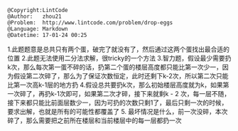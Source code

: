 ```
@Copyright:LintCode
@Author:   zhou21
@Problem:  http://www.lintcode.com/problem/drop-eggs
@Language: Markdown
@Datetime: 17-01-24 00:25
```

1.此题题意是总共只有两个蛋，破完了就没有了，然后通过这两个蛋找出最合适的位置
2.此题无法使用二分法求解，很tricky的一个方法
3.智力题，假设最少需要扔k次，那么每次第一蛋不碎的话，扔第二个蛋的楼层高度都只能比第一次少一，因为假设第二次碎了，那么为了保证次数恒定，此时还剩下k-2次，所以第二次只能比第一次高k-1层的地方扔
4.假设总共要扔k次，那么初始楼层高度就为k，如果第一次碎了，再扔k-1次即可，如果第二次才碎，接下来就剩k - 2 次，每一层不随，接下来都只能比前面层数少一，因为可扔的次数只剩1了，最后只剩一次的时候，要求出解，也就是所有的可能性都覆盖了
5. 最坏情况是什么，前一次没碎，本次碎了，那么需要把之前所在楼层和当前楼层中的每一层都扔一次
